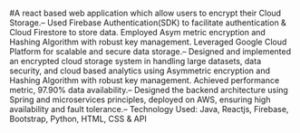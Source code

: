 #A react based web application which allow users to encrypt their Cloud Storage.– Used Firebase Authentication(SDK) to facilitate authentication & Cloud Firestore to store data. Employed Asym metric encryption and Hashing Algorithm with robust key management. Leveraged Google Cloud Platform for  scalable and secure data storage.– Designed and implemented an encrypted cloud storage system in handling large datasets, data security, and cloud based analytics using Asymmetric encryption and Hashing Algorithm with robust key management. Achieved  performance metric, 97.90% data availability.– Designed the backend architecture using Spring and microservices principles, deployed on AWS, ensuring high  availability and fault tolerance.– Technology Used: Java, Reactjs, Firebase, Bootstrap, Python, HTML, CSS & API

